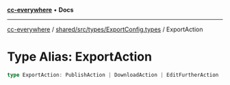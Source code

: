 [**cc-everywhere**](../../../../../index.md) • **Docs**

***

[cc-everywhere](../../../../../index.md) / [shared/src/types/ExportConfig.types](../index.md) / ExportAction

# Type Alias: ExportAction

```ts
type ExportAction: PublishAction | DownloadAction | EditFurtherAction | ContinueEditingAction;
```
